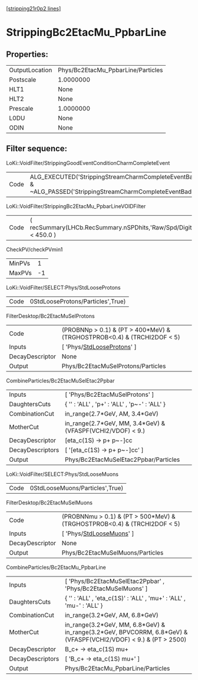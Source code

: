 [[stripping21r0p2 lines]](./stripping21r0p2-index)

# StrippingBc2EtacMu_PpbarLine

## Properties:

|                |                                    |
|----------------|------------------------------------|
| OutputLocation | Phys/Bc2EtacMu_PpbarLine/Particles |
| Postscale      | 1.0000000                          |
| HLT1           | None                               |
| HLT2           | None                               |
| Prescale       | 1.0000000                          |
| L0DU           | None                               |
| ODIN           | None                               |

## Filter sequence:

LoKi::VoidFilter/StrippingGoodEventConditionCharmCompleteEvent

|      |                                                                                                                      |
|------|----------------------------------------------------------------------------------------------------------------------|
| Code | ALG_EXECUTED('StrippingStreamCharmCompleteEventBadEvent') & ~ALG_PASSED('StrippingStreamCharmCompleteEventBadEvent') |

LoKi::VoidFilter/StrippingBc2EtacMu_PpbarLineVOIDFilter

|      |                                                                    |
|------|--------------------------------------------------------------------|
| Code | ( recSummary(LHCb.RecSummary.nSPDhits,'Raw/Spd/Digits') \< 450.0 ) |

CheckPV/checkPVmin1

|        |     |
|--------|-----|
| MinPVs | 1   |
| MaxPVs | -1  |

LoKi::VoidFilter/SELECT:Phys/StdLooseProtons

|      |                                   |
|------|-----------------------------------|
| Code | 0StdLooseProtons/Particles',True) |

FilterDesktop/Bc2EtacMuSelProtons

|                 |                                                                                   |
|-----------------|-----------------------------------------------------------------------------------|
| Code            | (PROBNNp \> 0.1) & (PT \> 400\*MeV) & (TRGHOSTPROB\<0.4) & (TRCHI2DOF \< 5)       |
| Inputs          | [ 'Phys/[StdLooseProtons](./stripping21r0p2-commonparticles-stdlooseprotons)' ] |
| DecayDescriptor | None                                                                              |
| Output          | Phys/Bc2EtacMuSelProtons/Particles                                                |

CombineParticles/Bc2EtacMuSelEtac2Ppbar

|                  |                                                               |
|------------------|---------------------------------------------------------------|
| Inputs           | [ 'Phys/Bc2EtacMuSelProtons' ]                              |
| DaughtersCuts    | { '' : 'ALL' , 'p+' : 'ALL' , 'p~-' : 'ALL' }                 |
| CombinationCut   | in_range(2.7\*GeV, AM, 3.4\*GeV)                              |
| MotherCut        | in_range(2.7\*GeV, MM, 3.4\*GeV) & (VFASPF(VCHI2/VDOF) \< 9.) |
| DecayDescriptor  | [eta_c(1S) -\> p+ p~-]cc                                    |
| DecayDescriptors | [ '[eta_c(1S) -\> p+ p~-]cc' ]                            |
| Output           | Phys/Bc2EtacMuSelEtac2Ppbar/Particles                         |

LoKi::VoidFilter/SELECT:Phys/StdLooseMuons

|      |                                 |
|------|---------------------------------|
| Code | 0StdLooseMuons/Particles',True) |

FilterDesktop/Bc2EtacMuSelMuons

|                 |                                                                               |
|-----------------|-------------------------------------------------------------------------------|
| Code            | (PROBNNmu \> 0.1) & (PT \> 500\*MeV) & (TRGHOSTPROB\<0.4) & (TRCHI2DOF \< 5)  |
| Inputs          | [ 'Phys/[StdLooseMuons](./stripping21r0p2-commonparticles-stdloosemuons)' ] |
| DecayDescriptor | None                                                                          |
| Output          | Phys/Bc2EtacMuSelMuons/Particles                                              |

CombineParticles/Bc2EtacMu_PpbarLine

|                  |                                                                                                                       |
|------------------|-----------------------------------------------------------------------------------------------------------------------|
| Inputs           | [ 'Phys/Bc2EtacMuSelEtac2Ppbar' , 'Phys/Bc2EtacMuSelMuons' ]                                                        |
| DaughtersCuts    | { '' : 'ALL' , 'eta_c(1S)' : 'ALL' , 'mu+' : 'ALL' , 'mu-' : 'ALL' }                                                  |
| CombinationCut   | in_range(3.2\*GeV, AM, 6.8\*GeV)                                                                                      |
| MotherCut        | in_range(3.2\*GeV, MM, 6.8\*GeV) & in_range(3.2\*GeV, BPVCORRM, 6.8\*GeV) & (VFASPF(VCHI2/VDOF) \< 9.) & (PT \> 2500) |
| DecayDescriptor  | B_c+ -\> eta_c(1S) mu+                                                                                                |
| DecayDescriptors | [ 'B_c+ -\> eta_c(1S) mu+' ]                                                                                        |
| Output           | Phys/Bc2EtacMu_PpbarLine/Particles                                                                                    |
